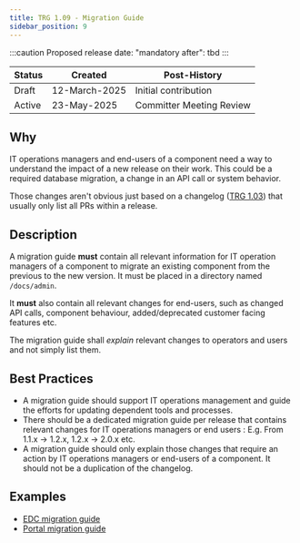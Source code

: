 ```yaml
---
title: TRG 1.09 - Migration Guide
sidebar_position: 9
---
```


:::caution
Proposed release date: "mandatory after": tbd
:::

| Status     | Created      | Post-History                           |
|------------|--------------|----------------------------------------|
| Draft      | 12-March-2025 | Initial contribution                  |
| Active      | 23-May-2025 | Committer Meeting Review                  |

## Why

IT operations managers and end-users of a component need a way to understand the impact of a new release on their work. This could be a required database migration, a change in an API call or system behavior.

Those changes aren't obvious just based on a changelog ([TRG 1.03](https://eclipse-tractusx.github.io/docs/release/trg-1/trg-1-3)) that usually only list all PRs within a release.

## Description

A migration guide **must** contain all relevant information for IT operation managers of a component to migrate an existing component from the previous to the new version. It must be placed in a directory named `/docs/admin`.

It **must** also contain all relevant changes for end-users, such as changed API calls, component behaviour, added/deprecated customer facing features etc.

The migration guide shall _explain_ relevant changes to operators and users and not simply list them.

## Best Practices

- A migration guide should support IT operations management and guide the efforts for updating dependent tools and processes.
- There should be a dedicated migration guide per release that contains relevant changes for IT operations managers or end users : E.g. From 1.1.x -> 1.2.x, 1.2.x -> 2.0.x etc.
- A migration guide should only explain those changes that require an action by IT operations managers or end-users of a component. It should not be a duplication of the changelog.

## Examples

- [EDC migration guide](https://github.com/eclipse-tractusx/tractusx-edc/tree/main/docs/migration)
- [Portal migration guide](https://github.com/eclipse-tractusx/portal-assets/blob/v2.3.0/docs/admin/Version%20Upgrade/portal-upgrade-details.md)
